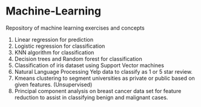 # Machine-Learning

Repository of machine learning exercises and concepts

1. Linear regression for prediction
2. Logistic regression for classification
3. KNN algorithm for classification
4. Decision trees and Random forest for classification
5. Classification of iris dataset using Support Vector machines
6. Natural Language Processing Yelp data to classify as 1 or 5 star review.
7. Kmeans clustering to segment universities as private or public based on given features. (Unsupervised)
8. Principal component analysis on breast cancer data set for feature reduction to assist in classifying benign and malignant cases.
